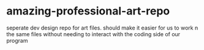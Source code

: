 # amazing-professional-art-repo
seperate dev design repo for art files. should make it easier for us to work n the same files without  needing to interact with the coding side of our program 
